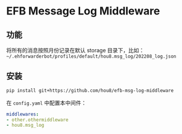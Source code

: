 # EFB Message Log Middleware

## 功能

将所有的消息按照月份记录在默认 storage 目录下，比如：
`~/.ehforwarderbot/profiles/default/hou8.msg_log/202208_log.json`

## 安装

```bash
pip install git+https://github.com/hou8/efb-msg-log-middleware
```

在 `config.yaml` 中配置本中间件：

```yaml
middlewares:
- other.othermiddleware
- hou8.msg_log
```
